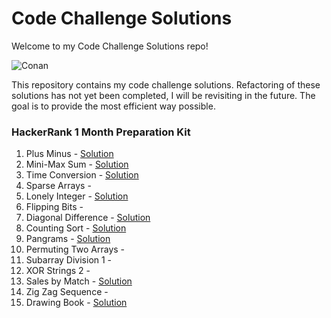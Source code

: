 # Code Challenge Solutions

Welcome to my Code Challenge Solutions repo!

![Conan](https://media.giphy.com/media/3ohzdTEcKJqFZm8swg/giphy.gif?cid=ecf05e479je5dge8b3icy9o5xkgdt8ts53dn414hyydstape&rid=giphy.gif&ct=g)

This repository contains my code challenge solutions. Refactoring of these solutions has not yet been completed, I will be revisiting in the future. The goal is to provide the most efficient way possible.

### HackerRank 1 Month Preparation Kit

1. Plus Minus - [Solution](solutions/plus_minus.py)
2. Mini-Max Sum - [Solution](solutions/mini_max.py)
3. Time Conversion - [Solution](solutions/time_conversion.py)
4. Sparse Arrays - 
5. Lonely Integer - [Solution](solutions/lonely_integer.py)
6. Flipping Bits - 
7. Diagonal Difference - [Solution](solutions/diagonal_difference.py)
8. Counting Sort - [Solution](solutions/counting_sort_1.py)
9. Pangrams - [Solution](solutions/pangrams.py)
10. Permuting Two Arrays - 
11. Subarray Division 1 -
12. XOR Strings 2 - 
13. Sales by Match - [Solution](solutions/sales_by_match.py)
14. Zig Zag Sequence - 
15. Drawing Book - [Solution](solutions/drawing_book.py)